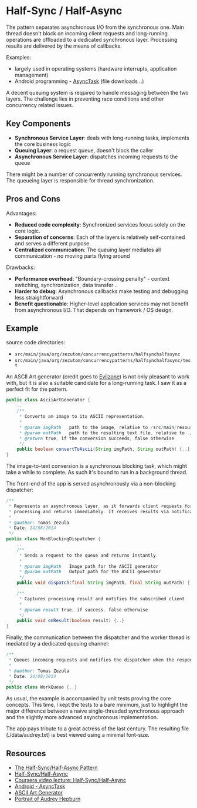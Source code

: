 # Half-Sync / Half-Async

The pattern separates asynchronous I/O from the synchronous one. Main thread doesn't block on incoming client requests and long-running operations are offloaded
to a dedicated synchronous layer. Processing results are delivered by the means of callbacks.

Examples:
- largely used in operating systems (hardware interrupts, application management)
- Android programming - [AsyncTask](http://developer.android.com/reference/android/os/AsyncTask.html) (file downloads ..)

A decent queuing system is required to handle messaging between the two layers. The challenge
lies in preventing race conditions and other concurrency related issues.

## Key Components
- __Synchronous Service Layer__: deals with long-running tasks, implements the core business logic
- __Queuing Layer__: a request queue, doesn't block the caller
- __Asynchronous Service Layer__: dispatches incoming requests to the queue

There might be a number of concurrently running synchronous services. The queueing layer
is responsible for thread synchronization.

## Pros and Cons
Advantages:
- __Reduced code complexity__: Synchronized services focus solely on the core logic.
- __Separation of concerns__: Each of the layers is relatively self-contained and serves a different purpose.
- __Centralized communication__: The queuing layer mediates all communication - no moving parts flying around


Drawbacks:
- __Performance overhead__: "Boundary-crossing penalty" - context switching, synchronization, data transfer ..
- __Harder to debug__: Asynchronous callbacks make testing and debugging less straightforward
- __Benefit questionable__: Higher-level application services may not benefit from asynchronous I/O. That depends on
framework / OS design.

## Example
source code directories:
- `src/main/java/org/zezutom/concurrencypatterns/halfsynchalfasync`
- `src/main/java/org/zezutom/concurrencypatterns/halfsynchalfasync/test`

An ASCII Art generator (credit goes to [Evilzone](https://evilzone.org/java/(java-code)image-to-ascii-art-generator))
is not only pleasant to work with, but it is also a suitable candidate for a long-running task. I saw it as a perfect
fit for the pattern.

```java
public class AsciiArtGenerator {
    ..
    /**
     * Converts an image to its ASCII representation.
     *
     * @param imgPath   path to the image, relative to /src/main/resources
     * @param outPath   path to the resulting text file, relative to ./data
     * @return true, if the conversion succeeds, false otherwise
     */
    public boolean convertToAscii(String imgPath, String outPath) {..}
}
```

The image-to-text conversion is a synchronous blocking task, which might take a while
to complete. As such it's bound to run in a background thread.

The front-end of the app is served asynchronously via a non-blocking dispatcher:

```java
/**
 * Represents an asynchronous layer, as it forwards client requests for further
 * processing and returns immediately. It receives results via notifications.
 *
 * @author: Tomas Zezula
 * Date: 24/08/2014
 */
public class NonBlockingDispatcher {
    ..
    /**
     * Sends a request to the queue and returns instantly.
     *
     * @param imgPath   Image path for the ASCII generator
     * @param outPath   Output path for the ASCII generator
     */
    public void dispatch(final String imgPath, final String outPath) {..}

    /**
     * Captures processing result and notifies the subscribed client
     *
     * @param result true, if success, false otherwise
     */
    public void onResult(boolean result) {..}
}
```

Finally, the communication between the dispatcher and the worker thread is mediated by a dedicated queuing channel:

```java
/**
 * Queues incoming requests and notifies the dispatcher when the response is ready.
 *
 * @author: Tomas Zezula
 * Date: 24/08/2014
 */
public class WorkQueue {..}
```

As usual, the example is accompanied by unit tests proving the core concepts. This time,
I kept the tests to a bare minimum, just to highlight the major difference between a naive
single-threaded synchronous approach and the slightly more advanced asynchronous implementation.

The app pays tribute to a great actress of the last century. The resulting file (./data/audrey.txt)
is best viewed using a minimal font-size.

## Resources
- [The Half-Sync/Half-Async Pattern](http://www.dre.vanderbilt.edu/~schmidt/cs282/PDFs/6-Concurrency-and-Synchronization-part10.pdf)
- [Half-Sync/Half-Async](http://www.cs.wustl.edu/~schmidt/PDF/PLoP-95.pdf)
- [Coursera video lecture: Half-Sync/Half-Async](https://class.coursera.org/posa-002/lecture/211)
- [Android - AsyncTask](http://developer.android.com/reference/android/os/AsyncTask.html)
- [ASCII Art Generator](https://evilzone.org/java/(java-code)image-to-ascii-art-generator/)
- [Portrait of Audrey Hepburn](http://www.topbesthdpicture.com/wp-content/uploads/2014/05/1152630696_1024x768_audrey-hepburn-230x130.jpg)








